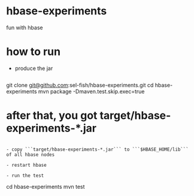 # hbase-experiments
fun with hbase

# how to run

- produce the jar

  ```
git clone git@github.com:sel-fish/hbase-experiments.git
cd hbase-experiments
mvn package -Dmaven.test.skip.exec=true
# after that, you got target/hbase-experiments-*.jar 
```

- copy ```target/hbase-experiments-*.jar``` to ```$HBASE_HOME/lib``` of all hbase nodes

- restart hbase

- run the test
  ```
cd hbase-experiments
mvn test
```
